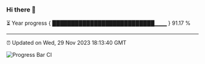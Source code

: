 ### Hi there 👋

⏳ Year progress { ███████████████████████████▁▁▁ } 91.17 %

---

⏰ Updated on Wed, 29 Nov 2023 18:13:40 GMT

![Progress Bar CI](https://github.com/liununu/liununu/workflows/Progress%20Bar%20CI/badge.svg)
